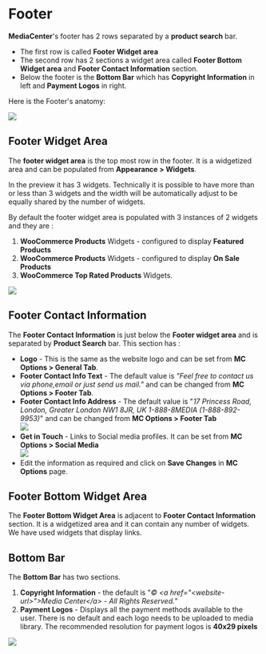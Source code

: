 # Footer

**MediaCenter**'s footer has 2 rows separated by a **product search** bar.

* The first row is called **Footer Widget area**
* The second row has 2 sections a widget area called **Footer Bottom Widget area** and **Footer Contact Information** section.
* Below the footer is the **Bottom Bar** which has **Copyright Information** in left and **Payment Logos** in right.

Here is the Footer's anatomy:

![](https://raw.githubusercontent.com/ibndawood/mcwpdoc/master/assets/images/footer-anatomy.png)

## Footer Widget Area

The **footer widget area** is the top most row in the footer. It is a widgetized area and can be populated from **Appearance > Widgets**.

In the preview it has 3 widgets. Technically it is possible to have more than or less than 3 widgets and the width will be automatically adjust to be equally shared by the number of widgets.

By default the footer widget area is populated with 3 instances of 2 widgets and they are :

1. **WooCommerce Products** Widgets - configured to display **Featured Products**
2. **WooCommerce Products** Widgets - configured to display **On Sale Products**
3. **WooCommerce Top Rated Products** Widgets.

![](https://raw.githubusercontent.com/ibndawood/mcwpdoc/master/assets/images/footer-widget-area.png)

## Footer Contact Information

The **Footer Contact Information** is just below the **Footer widget area** and is separated by **Product Search** bar. This section has :

* **Logo** - This is the same as the website logo and can be set from **MC Options > General Tab**.
* **Footer Contact Info Text** - The default value is *"Feel free to contact us via phone,email or just send us mail."* and can be changed from **MC Options > Footer Tab**.
* **Footer Contact Info Address** - The default value is "*17 Princess Road, London, Greater London NW1 8JR, UK 1-888-8MEDIA (1-888-892-9953)*" and can be changed from **MC Options > Footer Tab**<br/>![](https://raw.githubusercontent.com/ibndawood/mcwpdoc/master/assets/images/footer-contact-information.png)
* **Get in Touch** - Links to Social media profiles. It can be set from **MC Options > Social Media**<br/>![](https://raw.githubusercontent.com/ibndawood/mcwpdoc/master/assets/images/theme-options-social-media.png)
* Edit the information as required and click on **Save Changes** in **MC Options** page.

## Footer Bottom Widget Area

The **Footer Bottom Widget Area** is adjacent to **Footer Contact Information** section. It is a widgetized area and it can contain any number of widgets. We have used widgets that display links.

## Bottom Bar

The **Bottom Bar** has two sections.

1. **Copyright Information** - the default is "*&copy; &lt;a href="&lt;website-url&gt;"&gt;Media Center&lt;/a&gt; - All Rights Reserved.*"
2. **Payment Logos** - Displays all the payment methods available to the user. There is no default and each logo needs to be uploaded to media library. The recommended resolution for payment logos is **40x29 pixels**

![](https://raw.githubusercontent.com/ibndawood/mcwpdoc/master/assets/images/theme-options-bottom-bar.png)


